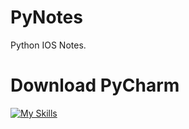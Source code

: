 # PyNotes
Python IOS Notes.
# Download PyCharm
[![My Skills](https://skillicons.dev/icons?i=pycharm)](#)
